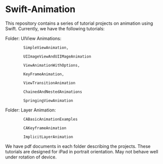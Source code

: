 Swift-Animation
===============

This repository contains a series of tutorial projects on animation using Swift. Currently, we have the following tutorials:

   
Folder: UIView Animations:


            SimpleViewAnimation,
            
            UIImageViewAndUIIMageAnimation
  
            ViewAnimationWithOptions,
            
            KeyFrameAnimation,
            
            ViewTransitionAnimation
            
            ChainedAndNestedAnimations
            
            SpringingViewAnimation
  
  Folder: Layer Animation:
  
            CABasicAnimationExamples
            
            CAKeyframeAnimation
            
            ImplicitLayerAnimation
  
We have pdf documents in each folder describing the projects. These tutorials are designed for iPad in portrait orientation. May not behave well under rotation of device.  
